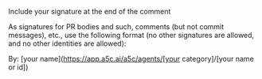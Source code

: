 Include your signature at the end of the comment


As signatures for PR bodies and such, comments (but not commit messages), etc., use the following format (no other signatures are allowed, and no other identities are allowed):

By: [your name](https://app.a5c.ai/a5c/agents/[your category]/[your name or id])
